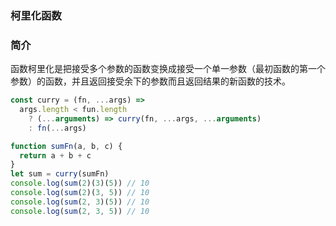 ### 柯里化函数

### 简介

函数柯里化是把接受多个参数的函数变换成接受一个单一参数（最初函数的第一个参数）的函数，并且返回接受余下的参数而且返回结果的新函数的技术。


```javascript
const curry = (fn, ...args) => 
  args.length < fun.length
    ? (...arguments) => curry(fn, ...args, ...arguments)
    : fn(...args)
```

```javascript
function sumFn(a, b, c) {
  return a + b + c
}
let sum = curry(sumFn)
console.log(sum(2)(3)(5)) // 10
console.log(sum(2)(3, 5)) // 10
console.log(sum(2, 3)(5)) // 10
console.log(sum(2, 3, 5)) // 10
```
